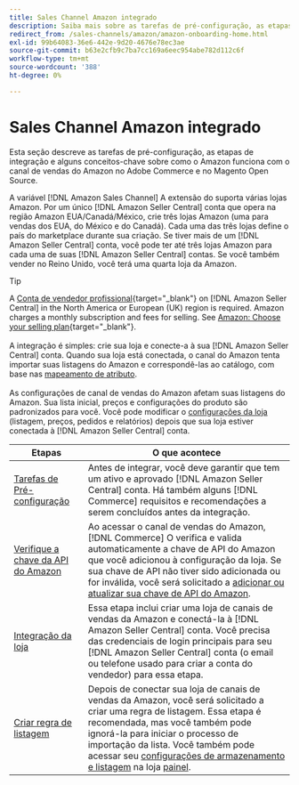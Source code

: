 ```yaml
---
title: Sales Channel Amazon integrado
description: Saiba mais sobre as tarefas de pré-configuração, as etapas de integração e como o Amazon funciona com o Amazon Sales Channel no Adobe Commerce e no Magento Open Source.
redirect_from: /sales-channels/amazon/amazon-onboarding-home.html
exl-id: 99b64083-36e6-442e-9d20-4676e78ec3ae
source-git-commit: b63e2cfb9c7ba7cc169a6eec954abe782d112c6f
workflow-type: tm+mt
source-wordcount: '388'
ht-degree: 0%

---
```


# Sales Channel Amazon integrado

Esta seção descreve as tarefas de pré-configuração, as etapas de integração e alguns conceitos-chave sobre como o Amazon funciona com o canal de vendas do Amazon no Adobe Commerce e no Magento Open Source.

A variável [!DNL Amazon Sales Channel] A extensão do suporta várias lojas Amazon. Por um único [!DNL Amazon Seller Central] conta que opera na região Amazon EUA/Canadá/México, crie três lojas Amazon (uma para vendas dos EUA, do México e do Canadá). Cada uma das três lojas define o país do marketplace durante sua criação. Se tiver mais de um [!DNL Amazon Seller Central] conta, você pode ter até três lojas Amazon para cada uma de suas [!DNL Amazon Seller Central] contas. Se você também vender no Reino Unido, você terá uma quarta loja da Amazon.

>[!TIP]
>
>A [Conta de vendedor profissional](https://sell.amazon.com/){target="_blank"} on [!DNL Amazon Seller Central] in the North America or European (UK) region is required. Amazon charges a monthly subscription and fees for selling. See [Amazon: Choose your selling plan](https://sell.amazon.com/pricing.html){target="_blank"}.<br><br>
>A integração é simples: crie sua loja e conecte-a à sua [!DNL Amazon Seller Central] conta.
>Quando sua loja está conectada, o canal do Amazon tenta importar suas listagens do Amazon e correspondê-las ao catálogo, com base nas [mapeamento de atributo](./attributes-view.md).<br><br>
>As configurações de canal de vendas do Amazon afetam suas listagens do Amazon. Sua lista inicial, preços e configurações do produto são padronizados para você. Você pode modificar o [configurações da loja](./ob-store-review.md) (listagem, preços, pedidos e relatórios) depois que sua loja estiver conectada à [!DNL Amazon Seller Central] conta.

| Etapas | O que acontece |
|--- |--- |
| [Tarefas de Pré-configuração](./amazon-pre-setup-tasks.md) | Antes de integrar, você deve garantir que tem um ativo e aprovado [!DNL Amazon Seller Central] conta. Há também alguns [!DNL Commerce] requisitos e recomendações a serem concluídos antes da integração. |
| [Verifique a chave da API do Amazon](./amazon-verify-api-key.md) | Ao acessar o canal de vendas do Amazon, [!DNL Commerce] O verifica e valida automaticamente a chave de API do Amazon que você adicionou à configuração da loja. Se sua chave de API não tiver sido adicionada ou for inválida, você será solicitado a [adicionar ou atualizar sua chave de API do Amazon](./amazon-verify-api-key.md). |
| [Integração da loja](./store-integration.md) | Essa etapa inclui criar uma loja de canais de vendas da Amazon e conectá-la à [!DNL Amazon Seller Central] conta. Você precisa das credenciais de login principais para seu [!DNL Amazon Seller Central] conta (o email ou telefone usado para criar a conta do vendedor) para essa etapa. |
| [Criar regra de listagem](./ob-create-listing-rule.md) | Depois de conectar sua loja de canais de vendas da Amazon, você será solicitado a criar uma regra de listagem. Essa etapa é recomendada, mas você também pode ignorá-la para iniciar o processo de importação da lista. Você também pode acessar seu [configurações de armazenamento e listagem](./ob-store-review.md) na loja [painel](./amazon-store-dashboard.md). |
